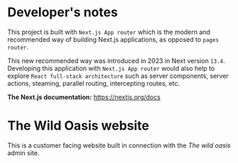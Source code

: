 # Developer's notes

This project is built with ``Next.js App router`` which is the modern and recommended way of building Next.js applications, as opposed to ``pages router``. <br />

This new recommended way was introduced in 2023 in Next version ``13.4``. 
Developing this application with ``Next.js App router`` would also help to explore ``React full-stack architecture`` such as server components, server actions, steaming, parallel routing, intercepting routes, etc. 

<b>The Next.js documentation:</b>
<a>https://nextjs.org/docs</a>


# The Wild Oasis website

This is a customer facing website built in connection with the <i>The wild oasis</i> admin site.
